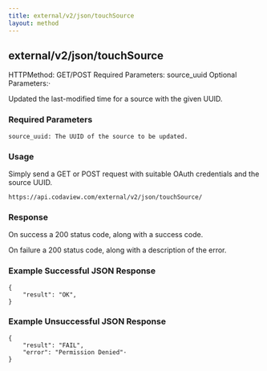 ```yaml
---
title: external/v2/json/touchSource
layout: method
---
```

## external/v2/json/touchSource

HTTPMethod: GET/POST
Required Parameters: source_uuid
Optional Parameters:·

Updated the last-modified time for a source with the given UUID.

### Required Parameters

    source_uuid: The UUID of the source to be updated.

### Usage

Simply send a GET or POST request with suitable OAuth credentials and the source UUID.

`https://api.codaview.com/external/v2/json/touchSource/`

### Response

On success a 200 status code, along with a success code.

On failure a 200 status code, along with a description of the error.

### Example Successful JSON Response

    {
        "result": "OK",
    }

### Example Unsuccessful JSON Response

    {
        "result": "FAIL",
        "error": "Permission Denied"·
    }
